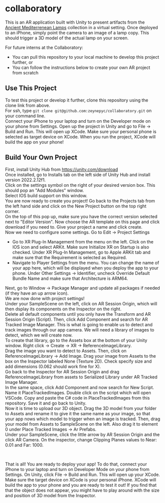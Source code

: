 # collaboratory

This is an AR application built with Unity to present artifacts from the [Ancient Mediterrenean Lamps](https://ancient-med-lamps.artinterp.org/) collection in a virtual setting. Once deployed to an iPhone, simply point the camera to an image of a lamp copy. This should trigger a 3D model of the actual lamp on your screen.

For future interns at the Collaboratory:
  - You can pull this repository to your local machine to develop this project further, or
  - You can follow the instructions below to create your own AR project from scratch

## Use This Project
To test this project or develop it further, clone this repository using the clone link from above. 
&nbsp;  
For ssh, type ```` git clone git@github.com:zeynepyc/collaboratory.git ```` on your command line. 
&nbsp;  
Connect your iPhone to your laptop and turn on the Developer mode on your phone from Settings. Open up the project in Unity and go to File -> Build and Run. This will open up XCode. Make sure your personal phone is selected as target device on XCode. When you run the project, XCode will build the app on your phone!

## Build Your Own Project
First, install Unity Hub from https://unity.com/download
&nbsp;  
Once installed, go to Installs tab on the left side of Unity Hub and install version 2022.2.12f1.
&nbsp;  
Click on the settings symbol on the right of your desired version box. This should pop an "Add Modules" window.
&nbsp;  
Select IOS build support on this window.
&nbsp;  
You are now ready to create you project! Go back to the Projects tab from the left hand side and click on the New Project button on the top right corner.
&nbsp;  
On the top of this pop up, make sure you have the correct version selected next to "Editor Version". Now choose the AR template on this page and click download if you need to. Give your project a name and click create.
&nbsp;  
Now we need to configure some settings. Go to Edit -> Project Settings
- Go to XR Plug-In Management from the menu on the left. Click on the IOS icon and select ARKit. Make sure Initialize XR on Startup is also checked. Under XR Plug-In Management, go to Apple ARKit tab and make sure that the Requirement is selected as Required.
- Navigate to Player Settings from the menu. You can change the name of your app here, which will be displayed when you deploy the app to your phone. Under Other Settings -> Identifier, uncheck Override Default Bundle Name and make sure that Architecture is ARM64. 


Next, go to Window -> Package Manager and update all packages if needed (if they have an up arrow icon).
&nbsp;  
We are now done with project settings!
&nbsp;  &nbsp;  
Under your SampleScene on the left, click on AR Session Origin, which will then dsplay its components on the Inspector on the right. 
&nbsp;  
Delete all default components until you only have the Transform and AR Session Origin (Script). Then, click Add Component and search for AR Tracked Image Manager. This is what is going to enable us to detect and track images through our app camera. We will need a library of images to detect, which we will create now. 
&nbsp;  
To create that library, go to the Assets box at the bottom of your Unity window. Right click -> Create -> XR -> ReferenceImageLibrary. 
&nbsp;  
Drag the image you want to detect to Assets. Then, click on ReferenceImageLibrary -> Add Image. Drag your image from Assets to the box on the Inspector labeled None (Texture 2D). Check specify size and add dimensions (0.062 should work fine for X).
&nbsp;  
Go back to the Inspector for AR Session Origin and drag ReferenceImageLibrary from assets to Serialized Library under AR Tracked Image Manager. 
&nbsp;  
In the same space, click Add Component and now search for New Script. Name it PlaceTrackedImages. Double click on the script which will open VSCode. Copy and paste the C# code in PlaceTrackedImages from this repository. Save it and go back to Unity. 
&nbsp;  
Now it is time to upload our 3D object. Drag the 3D model from your folder to Assets and rename it to give it the same name as your image, so that your app nows which model to trigger when an image is tracked. Then, drag your model from Assets to SampleScene on the left. Also drag it to element 0 under Place Tracked Images -> Ar Prefabs. 
&nbsp;  
Under your SampleScene, click the little arrow by AR Session Origin and the click AR Camera. On the inspector, change Clipping Planes values to Near: 0.01 and Far: 1000. 

&nbsp;  

That is all! You are ready to deploy your app! To do that, connect your iPhone to your laptop and turn on Developer Mode on your phone from Settings. On Unity, click File -> Build and Run. This will open up your XCode. Make sure the target device on XCode is your personal iPhone. XCode will build the app to your phone and you are ready to test it out! If you find that that the object does not appear, you might have to play around with the size and position of 3D model from the Inspector. 
